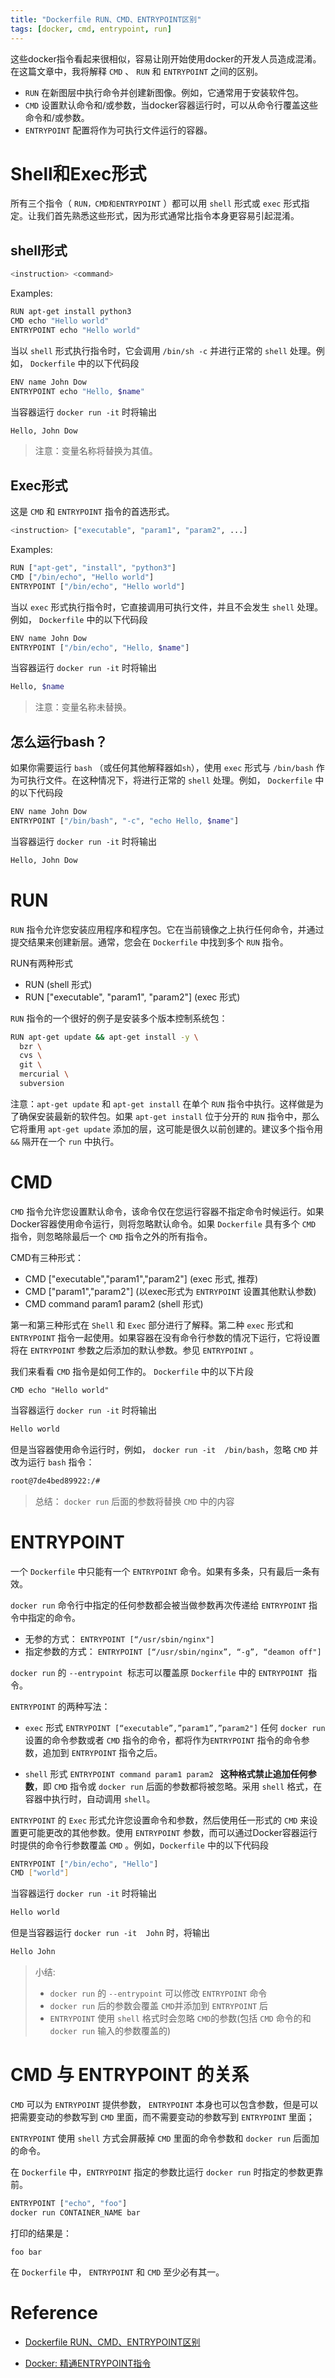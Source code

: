 ```yaml
---
title: "Dockerfile RUN、CMD、ENTRYPOINT区别"
tags: [docker, cmd, entrypoint, run]
---
```


这些docker指令看起来很相似，容易让刚开始使用docker的开发人员造成混淆。在这篇文章中，我将解释 `CMD` 、 `RUN` 和 `ENTRYPOINT` 之间的区别。

- `RUN` 在新图层中执行命令并创建新图像。例如，它通常用于安装软件包。
- `CMD` 设置默认命令和/或参数，当docker容器运行时，可以从命令行覆盖这些命令和/或参数。
- `ENTRYPOINT` 配置将作为可执行文件运行的容器。


# Shell和Exec形式

所有三个指令（ `RUN，CMD和ENTRYPOINT` ）都可以用 `shell` 形式或 `exec` 形式指定。让我们首先熟悉这些形式，因为形式通常比指令本身更容易引起混淆。

## shell形式
```sh
<instruction> <command>
```

Examples:

```sh
RUN apt-get install python3
CMD echo "Hello world"
ENTRYPOINT echo "Hello world"
```

当以 `shell` 形式执行指令时，它会调用 `/bin/sh -c` 并进行正常的 `shell` 处理。例如， `Dockerfile` 中的以下代码段

```sh
ENV name John Dow
ENTRYPOINT echo "Hello, $name"
```

当容器运行 `docker run -it`  时将输出
```sh
Hello, John Dow
```

> 注意：变量名称将替换为其值。

## Exec形式

这是 `CMD` 和 `ENTRYPOINT` 指令的首选形式。

```sh
<instruction> ["executable", "param1", "param2", ...]
```

Examples:

```sh
RUN ["apt-get", "install", "python3"]
CMD ["/bin/echo", "Hello world"]
ENTRYPOINT ["/bin/echo", "Hello world"]
```

当以 `exec` 形式执行指令时，它直接调用可执行文件，并且不会发生 `shell` 处理。例如， `Dockerfile` 中的以下代码段

```sh
ENV name John Dow
ENTRYPOINT ["/bin/echo", "Hello, $name"]
```

当容器运行 `docker run -it`  时将输出

```sh
Hello, $name
```

> 注意：变量名称未替换。

## 怎么运行bash？

如果你需要运行 `bash` （或任何其他解释器如`sh`），使用 `exec` 形式与 `/bin/bash` 作为可执行文件。在这种情况下，将进行正常的 `shell` 处理。例如， `Dockerfile` 中的以下代码段

```sh
ENV name John Dow
ENTRYPOINT ["/bin/bash", "-c", "echo Hello, $name"]
```

当容器运行 `docker run -it`  时将输出

```sh
Hello, John Dow
```

# RUN

`RUN` 指令允许您安装应用程序和程序包。它在当前镜像之上执行任何命令，并通过提交结果来创建新层。通常，您会在 `Dockerfile` 中找到多个 `RUN` 指令。

RUN有两种形式

- RUN (shell 形式)
- RUN ["executable", "param1", "param2"] (exec 形式)

`RUN` 指令的一个很好的例子是安装多个版本控制系统包：

```sh
RUN apt-get update && apt-get install -y \
  bzr \
  cvs \
  git \
  mercurial \
  subversion
```

注意：`apt-get update` 和 `apt-get install` 在单个 `RUN` 指令中执行。这样做是为了确保安装最新的软件包。如果 `apt-get install` 位于分开的 `RUN` 指令中，那么它将重用 `apt-get update` 添加的层，这可能是很久以前创建的。建议多个指令用 `&&` 隔开在一个 `run` 中执行。

# CMD
`CMD` 指令允许您设置默认命令，该命令仅在您运行容器不指定命令时候运行。如果Docker容器使用命令运行，则将忽略默认命令。如果 `Dockerfile` 具有多个 `CMD` 指令，则忽略除最后一个 `CMD` 指令之外的所有指令。

CMD有三种形式：

- CMD ["executable","param1","param2"] (exec 形式, 推荐)
- CMD ["param1","param2"] (以exec形式为 `ENTRYPOINT` 设置其他默认参数)
- CMD command param1 param2 (shell 形式)

第一和第三种形式在 `Shell` 和 `Exec` 部分进行了解释。第二种 `exec` 形式和 `ENTRYPOINT` 指令一起使用。如果容器在没有命令行参数的情况下运行，它将设置将在 `ENTRYPOINT` 参数之后添加的默认参数。参见 `ENTRYPOINT` 。

我们来看看 `CMD` 指令是如何工作的。 `Dockerfile` 中的以下片段

```
CMD echo "Hello world" 
```

当容器运行 `docker run -it` 时将输出

```sh
Hello world
```

但是当容器使用命令运行时，例如， `docker run -it  /bin/bash`，忽略 `CMD` 并改为运行 `bash` 指令：

```sh
root@7de4bed89922:/#
```

> 总结： `docker run` 后面的参数将替换 `CMD` 中的内容

# ENTRYPOINT

一个 `Dockerfile` 中只能有一个 `ENTRYPOINT` 命令。如果有多条，只有最后一条有效。

`docker run` 命令行中指定的任何参数都会被当做参数再次传递给 `ENTRYPOINT` 指令中指定的命令。

- 无参的方式： `ENTRYPOINT [“/usr/sbin/nginx"]`
- 指定参数的方式： `ENTRYPOINT [“/usr/sbin/nginx”, “-g”, “deamon off"]`

`docker run` 的 `--entrypoint`  标志可以覆盖原 `Dockerfile` 中的 `ENTRYPOINT`  指令。

`ENTRYPOINT` 的两种写法：
- `exec`  形式 `ENTRYPOINT [“executable”,”param1”,”param2"]`
   任何 `docker run` 设置的命令参数或者 `CMD` 指令的命令，都将作为`ENTRYPOINT` 指令的命令参数，追加到 `ENTRYPOINT` 指令之后。

- `shell` 形式 `ENTRYPOINT command param1 param2 `
   **这种格式禁止追加任何参数**，即 `CMD` 指令或 `docker run` 后面的参数都将被忽略。采用 `shell` 格式，在容器中执行时，自动调用 `shell`。

`ENTRYPOINT` 的 `Exec` 形式允许您设置命令和参数，然后使用任一形式的 `CMD` 来设置更可能更改的其他参数。使用 `ENTRYPOINT` 参数，而可以通过Docker容器运行时提供的命令行参数覆盖 `CMD` 。例如，`Dockerfile` 中的以下代码段

```sh
ENTRYPOINT ["/bin/echo", "Hello"]
CMD ["world"]
```

当容器运行 `docker run -it` 时将输出

```sh
Hello world
```

但是当容器运行 `docker run -it  John` 时，将输出

```sh
Hello John
```

> 小结: 
>  - `docker run` 的 `--entrypoint` 可以修改 `ENTRYPOINT` 命令
>  - `docker run` 后的参数会覆盖 `CMD`并添加到 `ENTRYPOINT` 后
>  - `ENTRYPOINT` 使用 `shell` 格式时会忽略 `CMD`的参数(包括 `CMD` 命令的和 `docker run` 输入的参数覆盖的)

# CMD 与 ENTRYPOINT 的关系

`CMD` 可以为 `ENTRYPOINT` 提供参数， `ENTRYPOINT` 本身也可以包含参数，但是可以把需要变动的参数写到 `CMD` 里面，而不需要变动的参数写到 `ENTRYPOINT` 里面；

`ENTRYPOINT` 使用 `shell` 方式会屏蔽掉 `CMD` 里面的命令参数和 `docker run` 后面加的命令。

在 `Dockerfile` 中，`ENTRYPOINT` 指定的参数比运行 `docker run` 时指定的参数更靠前。

```sh
ENTRYPOINT ["echo", "foo"]
docker run CONTAINER_NAME bar
```

打印的结果是：

```
foo bar
```

在 `Dockerfile` 中， `ENTRYPOINT` 和 `CMD` 至少必有其一。

# Reference

- [Dockerfile RUN、CMD、ENTRYPOINT区别](https://juejin.im/post/5d4007a3f265da03e5230fc6)

- [Docker: 精通ENTRYPOINT指令](https://blog.csdn.net/CHENYUFENG1991/article/details/78766584)
